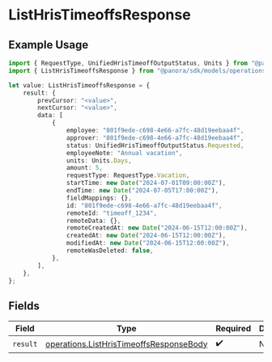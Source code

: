 # ListHrisTimeoffsResponse

## Example Usage

```typescript
import { RequestType, UnifiedHrisTimeoffOutputStatus, Units } from "@panora/sdk/models/components";
import { ListHrisTimeoffsResponse } from "@panora/sdk/models/operations";

let value: ListHrisTimeoffsResponse = {
    result: {
        prevCursor: "<value>",
        nextCursor: "<value>",
        data: [
            {
                employee: "801f9ede-c698-4e66-a7fc-48d19eebaa4f",
                approver: "801f9ede-c698-4e66-a7fc-48d19eebaa4f",
                status: UnifiedHrisTimeoffOutputStatus.Requested,
                employeeNote: "Annual vacation",
                units: Units.Days,
                amount: 5,
                requestType: RequestType.Vacation,
                startTime: new Date("2024-07-01T09:00:00Z"),
                endTime: new Date("2024-07-05T17:00:00Z"),
                fieldMappings: {},
                id: "801f9ede-c698-4e66-a7fc-48d19eebaa4f",
                remoteId: "timeoff_1234",
                remoteData: {},
                remoteCreatedAt: new Date("2024-06-15T12:00:00Z"),
                createdAt: new Date("2024-06-15T12:00:00Z"),
                modifiedAt: new Date("2024-06-15T12:00:00Z"),
                remoteWasDeleted: false,
            },
        ],
    },
};
```

## Fields

| Field                                                                                              | Type                                                                                               | Required                                                                                           | Description                                                                                        |
| -------------------------------------------------------------------------------------------------- | -------------------------------------------------------------------------------------------------- | -------------------------------------------------------------------------------------------------- | -------------------------------------------------------------------------------------------------- |
| `result`                                                                                           | [operations.ListHrisTimeoffsResponseBody](../../models/operations/listhristimeoffsresponsebody.md) | :heavy_check_mark:                                                                                 | N/A                                                                                                |